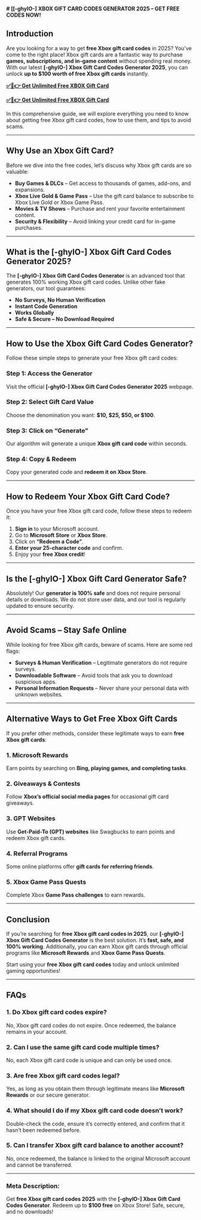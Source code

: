 **# [[-ghyIO-] XBOX GIFT CARD CODES GENERATOR 2025 – GET FREE CODES NOW!**

## **Introduction**

Are you looking for a way to get **free Xbox gift card codes** in 2025? You’ve come to the right place! Xbox gift cards are a fantastic way to purchase **games, subscriptions, and in-game content** without spending real money. With our latest **[-ghyIO-] Xbox Gift Card Codes Generator 2025**, you can unlock **up to $100 worth of free Xbox gift cards** instantly.

**[✅🔴👉 Get Unlimited Free XBOX Gift Card](https://rosofferzone.com/allgiftcard/)**

**[✅🔴👉 Get Unlimited Free XBOX Gift Card](https://rosofferzone.com/allgiftcard/)**


In this comprehensive guide, we will explore everything you need to know about getting free Xbox gift card codes, how to use them, and tips to avoid scams.

---

## **Why Use an Xbox Gift Card?**

Before we dive into the free codes, let’s discuss why Xbox gift cards are so valuable:

- **Buy Games & DLCs** – Get access to thousands of games, add-ons, and expansions.
- **Xbox Live Gold & Game Pass** – Use the gift card balance to subscribe to Xbox Live Gold or Xbox Game Pass.
- **Movies & TV Shows** – Purchase and rent your favorite entertainment content.
- **Security & Flexibility** – Avoid linking your credit card for in-game purchases.

---

## **What is the [-ghyIO-] Xbox Gift Card Codes Generator 2025?**

The **[-ghyIO-] Xbox Gift Card Codes Generator** is an advanced tool that generates 100% working Xbox gift card codes. Unlike other fake generators, our tool guarantees:

- **No Surveys, No Human Verification**
- **Instant Code Generation**
- **Works Globally**
- **Safe & Secure – No Download Required**

---

## **How to Use the Xbox Gift Card Codes Generator?**

Follow these simple steps to generate your free Xbox gift card codes:

### **Step 1: Access the Generator**
Visit the official **[-ghyIO-] Xbox Gift Card Codes Generator 2025** webpage.

### **Step 2: Select Gift Card Value**
Choose the denomination you want: **$10, $25, $50, or $100**.

### **Step 3: Click on “Generate”**
Our algorithm will generate a unique **Xbox gift card code** within seconds.

### **Step 4: Copy & Redeem**
Copy your generated code and **redeem it on Xbox Store**.

---

## **How to Redeem Your Xbox Gift Card Code?**

Once you have your free Xbox gift card code, follow these steps to redeem it:

1. **Sign in** to your Microsoft account.
2. Go to **Microsoft Store** or **Xbox Store**.
3. Click on **“Redeem a Code”**.
4. **Enter your 25-character code** and confirm.
5. Enjoy your **free Xbox credit**!

---

## **Is the [-ghyIO-] Xbox Gift Card Generator Safe?**

Absolutely! Our **generator is 100% safe** and does not require personal details or downloads. We do not store user data, and our tool is regularly updated to ensure security.

---

## **Avoid Scams – Stay Safe Online**

While looking for free Xbox gift cards, beware of scams. Here are some red flags:

- **Surveys & Human Verification** – Legitimate generators do not require surveys.
- **Downloadable Software** – Avoid tools that ask you to download suspicious apps.
- **Personal Information Requests** – Never share your personal data with unknown websites.

---

## **Alternative Ways to Get Free Xbox Gift Cards**

If you prefer other methods, consider these legitimate ways to earn **free Xbox gift cards**:

### **1. Microsoft Rewards**
Earn points by searching on **Bing, playing games, and completing tasks**.

### **2. Giveaways & Contests**
Follow **Xbox’s official social media pages** for occasional gift card giveaways.

### **3. GPT Websites**
Use **Get-Paid-To (GPT) websites** like Swagbucks to earn points and redeem Xbox gift cards.

### **4. Referral Programs**
Some online platforms offer **gift cards for referring friends**.

### **5. Xbox Game Pass Quests**
Complete Xbox **Game Pass challenges** to earn rewards.

---

## **Conclusion**

If you’re searching for **free Xbox gift card codes in 2025**, our **[-ghyIO-] Xbox Gift Card Codes Generator** is the best solution. It’s **fast, safe, and 100% working**. Additionally, you can earn Xbox gift cards through official programs like **Microsoft Rewards** and **Xbox Game Pass Quests**.

Start using your **free Xbox gift card codes** today and unlock unlimited gaming opportunities!

---

## **FAQs**

### **1. Do Xbox gift card codes expire?**
No, Xbox gift card codes do not expire. Once redeemed, the balance remains in your account.

### **2. Can I use the same gift card code multiple times?**
No, each Xbox gift card code is unique and can only be used once.

### **3. Are free Xbox gift card codes legal?**
Yes, as long as you obtain them through legitimate means like **Microsoft Rewards** or our secure generator.

### **4. What should I do if my Xbox gift card code doesn’t work?**
Double-check the code, ensure it’s correctly entered, and confirm that it hasn’t been redeemed before.

### **5. Can I transfer Xbox gift card balance to another account?**
No, once redeemed, the balance is linked to the original Microsoft account and cannot be transferred.

---

### **Meta Description:**
Get **free Xbox gift card codes 2025** with the **[-ghyIO-] Xbox Gift Card Codes Generator**. Redeem up to **$100 free** on Xbox Store! Safe, secure, and no downloads!

